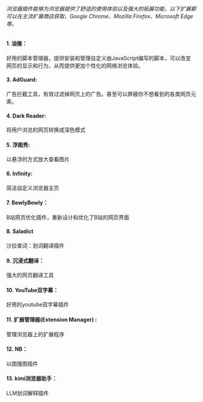 ###### 浏览器插件能够为浏览器提供了舒适的使用体验以及强大的拓展功能，以下扩展都可以在主流扩展商店获取，Google Chrome、Mozilla Firefox、Microsoft Edge等。

#### 1. 油猴：
好用的脚本管理器，提供安装和管理自定义由JavaScript编写的脚本，可以改变网页的显示和行为，从而提供更加个性化的网络浏览体验。

#### 3. AdGuard:
广告拦截工具，有效过滤掉网页上的广告。甚至可以屏蔽你不想看到的各类网页元素。

#### 4. Dark Reader:
将用户浏览的网页转换成深色模式

#### 5. 浮图秀:
以悬浮的方式放大查看图片

#### 6. Infinity:
简洁自定义浏览器主页

#### 7. BewlyBewly：
B站网页优化插件，重新设计和优化了B站的网页界面

#### 8. Saladict 
沙拉查词：划词翻译插件

#### 9. 沉浸式翻译：
强大的网页翻译工具

#### 10. YouTube双字幕：
好用的youtube双字幕插件

#### 11. 扩展管理器(Extension Manager)  :
管理浏览器上的扩展程序

#### 12. NB：
以图搜图插件

#### 13. kimi浏览器助手：
LLM划词解释插件
